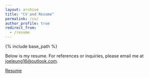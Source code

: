 ```yaml
---
layout: archive
title: "CV and Resume"
permalink: /cv/
author_profile: true
redirect_from:
  - /resume
---
```


{% include base_path %}

Below is my resume. For references or inquiries, please email me at joeleung16@outlook.com.


[Resume](https://joeleung16.github.io/files/Joseph_Leung_Resume.pdf)
